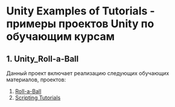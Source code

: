 # Unity Examples of Tutorials - примеры проектов Unity по обучающим курсам

## 1. Unity_Roll-a-Ball
Данный проект включает реализацию следующих обучающих материалов, проектов:
1. [Roll-a-Ball](https://learn.unity.com/project/roll-a-ball?language=en)
2. [Scripting Tutorials](https://learn.unity.com/project/beginner-gameplay-scripting?language=en)